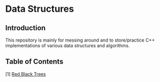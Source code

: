# Data Structures

## Introduction

This repository is mainly for messing around and to store/practice C++ implementations of various data structures and algorithms.

## Table of Contents
[1] [Red Black Trees](/red-black-tree/README.md)